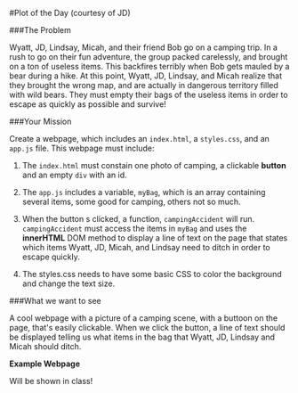 #Plot of the Day (courtesy of JD)

###The Problem

Wyatt, JD, Lindsay, Micah, and their friend Bob go on a camping trip. In a rush to go on their fun adventure, the group packed carelessly, and brought on a ton of useless items. This backfires terribly when Bob gets mauled by a bear during a hike. At this point, Wyatt, JD, Lindsay, and Micah realize that they brought the wrong map, and are actually in dangerous territory filled with wild bears. They must empty their bags of the useless items in order to escape as quickly as possible and survive!  

###Your Mission

Create a webpage, which includes an `index.html`, a `styles.css`, and an `app.js` file. This webpage must include:

1. The `index.html` must constain one photo of camping, a clickable **button** and an empty `div` with an id.   

2. The `app.js` includes a variable, `myBag`, which is an array containing several items, some good for camping, others not so much. 

3. When the button s clicked, a function, `campingAccident` will run. `campingAccident` must access the items in `myBag` and uses the **innerHTML** DOM method to display a line of text on the page that states which items Wyatt, JD, Micah, and Lindsay need to ditch in order to escape quickly. 

4. The styles.css needs to have some basic CSS to color the background and change the text size. 

###What we want to see

A cool webpage with a picture of a camping scene, with a buttoon on the page, that's easily clickable. When we click the button, a line of text should be displayed telling us what items in the bag that Wyatt, JD, Lindsay and Micah should ditch. 

**Example Webpage**

Will be shown in class!
